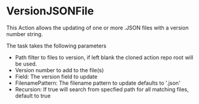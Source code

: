 # VersionJSONFile

This Action allows the updating of one or more .JSON files with a version number string.

The task takes the following parameters

* Path filter to files to version, if left blank the cloned action repo root will be used.
* Version number to add to the file(s)
* Field: The version field to update
* FilenamePattern: The filename pattern to update defaults to '.json'
* Recursion: If true will search from specfied path for all matching files, default to true
 